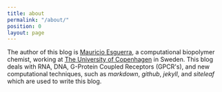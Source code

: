 ```yaml
---
title: about
permalink: "/about/"
position: 0
layout: page
---
```


The author of this blog is [Mauricio Esguerra](https://mesguerra.org), a computational biopolymer chemist, working at [The University of Copenhagen](https://ku.dk) in Sweden. This blog deals with RNA, DNA, G-Protein Coupled Receptors (GPCR's), and new computational techniques, such as *markdown*, *github*, *jekyll*, and *siteleaf* which are used to write this blog.